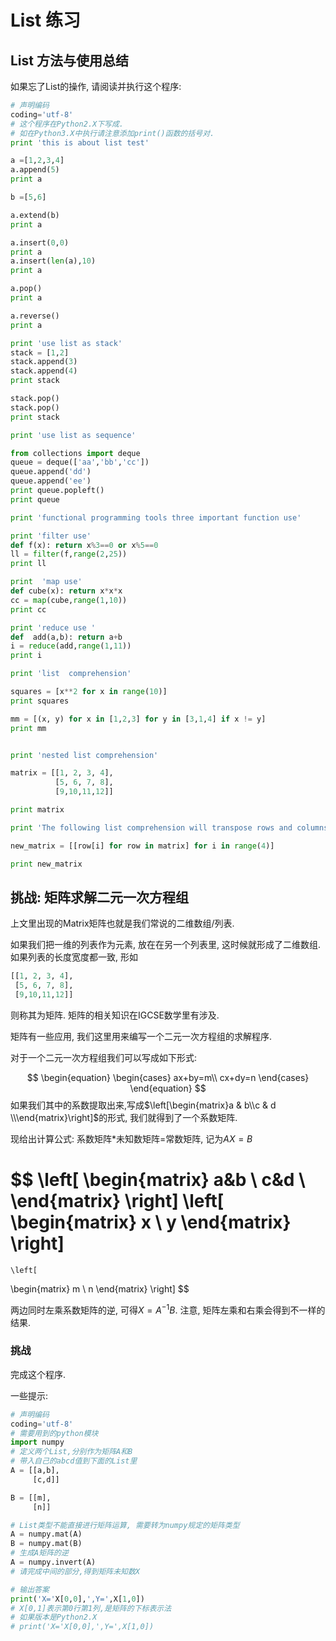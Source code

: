 # List 练习

## List 方法与使用总结

如果忘了List的操作, 请阅读并执行这个程序:

```python
# 声明编码
coding='utf-8'
# 这个程序在Python2.X下写成. 
# 如在Python3.X中执行请注意添加print()函数的括号对.
print 'this is about list test'

a =[1,2,3,4]
a.append(5)
print a

b =[5,6]

a.extend(b)
print a

a.insert(0,0)
print a
a.insert(len(a),10)
print a

a.pop()
print a

a.reverse()
print a

print 'use list as stack'
stack = [1,2]
stack.append(3)
stack.append(4)
print stack

stack.pop()
stack.pop()
print stack

print 'use list as sequence'

from collections import deque
queue = deque(['aa','bb','cc'])
queue.append('dd')
queue.append('ee')
print queue.popleft()
print queue

print 'functional programming tools three important function use'

print 'filter use'
def f(x): return x%3==0 or x%5==0
ll = filter(f,range(2,25))
print ll

print  'map use'
def cube(x): return x*x*x
cc = map(cube,range(1,10))
print cc

print 'reduce use '
def  add(a,b): return a+b
i = reduce(add,range(1,11))
print i

print 'list  comprehension'

squares = [x**2 for x in range(10)]
print squares

mm = [(x, y) for x in [1,2,3] for y in [3,1,4] if x != y]
print mm


print 'nested list comprehension'

matrix = [[1, 2, 3, 4],
          [5, 6, 7, 8],
          [9,10,11,12]]

print matrix

print 'The following list comprehension will transpose rows and columns:'

new_matrix = [[row[i] for row in matrix] for i in range(4)]

print new_matrix
```

## 挑战: 矩阵求解二元一次方程组

上文里出现的Matrix矩阵也就是我们常说的二维数组/列表.

如果我们把一维的列表作为元素, 放在在另一个列表里, 这时候就形成了二维数组. 如果列表的长度宽度都一致, 形如

```python
[[1, 2, 3, 4],
 [5, 6, 7, 8],
 [9,10,11,12]]
```

则称其为矩阵. 矩阵的相关知识在IGCSE数学里有涉及.

矩阵有一些应用, 我们这里用来编写一个二元一次方程组的求解程序.

对于一个二元一次方程组我们可以写成如下形式:


$$
\begin{equation}
\begin{cases}
ax+by=m\\
cx+dy=n
\end{cases}
\end{equation}
$$
如果我们其中的系数提取出来,写成$\left[\begin{matrix}a & b\\c & d \\\end{matrix}\right]$的形式, 我们就得到了一个系数矩阵.

现给出计算公式: 系数矩阵*未知数矩阵=常数矩阵, 记为$AX=B$

$$
\left[
\begin{matrix}
  a&b \\
   c&d \\
    \end{matrix}
  \right]
  \left[
  \begin{matrix}
  x \\
  y
  \end{matrix}
  \right]
  =
    \left[
  \begin{matrix}
  m \\
  n
  \end{matrix}
  \right]
$$

两边同时左乘系数矩阵的逆, 可得$X=A^{-1}B$. 注意, 矩阵左乘和右乘会得到不一样的结果. 

### 挑战

完成这个程序.

一些提示: 

```python
# 声明编码
coding='utf-8'
# 需要用到的python模块
import numpy
# 定义两个List,分别作为矩阵A和B
# 带入自己的abcd值到下面的List里
A = [[a,b],
     [c,d]]

B = [[m],
     [n]]

# List类型不能直接进行矩阵运算, 需要转为numpy规定的矩阵类型
A = numpy.mat(A)
B = numpy.mat(B)
# 生成A矩阵的逆
A = numpy.invert(A)
# 请完成中间的部分,得到矩阵未知数X

# 输出答案
print('X='X[0,0],',Y=',X[1,0])
# X[0,1]表示第0行第1列,是矩阵的下标表示法
# 如果版本是Python2.X
# print('X='X[0,0],',Y=',X[1,0])
```



